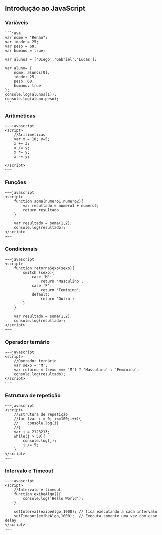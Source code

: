 ## Introdução ao JavaScript

### Variáveis
    ```java
    var nome = "Renan";
    var idade = 25;
    var peso = 60;
    var humano = true;

    var alunos = ['DIego','Gabriel','Lucas'];

    var aluno= {
        nome: alunos[0],
        idade: 25,
        peso: 60,
        humano: true
    };
    console.log(alunos[1]);
    console.log(aluno.peso);
    ```

### Aritiméticas
    ~~~javascript
    <script>
        //Aritiméticas
        var x = 10; y=5;
        x += 3;
        x /= y;
        x *= y;
        x -= y;

    </script>
    ~~~
### Funções
    ~~~javascript
    <script>
        function soma(numero1,numero2){
            var resultado = numero1 + numero2;
            return resultado
        }

        var resultado = soma(1,2);
        console.log(resultado);
    </script>
    ~~~
### Condicionais 
    ~~~javascript
    <script>
        function retornaSexo(sexo){
            switch (sexo){
                case 'M':
                    return 'Masculino';
                case 'F':
                    return 'Feminino';
                default:
                    return 'Outro';
            }
        }

        var resultado = soma(1,2);
        console.log(resultado);
    </script>
    ~~~

### Operador ternário
    ~~~javascript
    <script>
        //Operador ternário
        var sexo = 'M';
        var retorno = (sexo === 'M') ? 'Masculino' : 'Feminino';
        console.log(resultado);
    </script>
    ~~~
### Estrutura de repetição
    ~~~javascript
    <script>
        //Estrutura de repetição
        //for (var i = 0; i<=100;i++){
        //    console.log(i)
        //}
        var j = 2123213;
        while(j > 50){
            console.log(j);
            j /= 5;
        }
    </script>
    ~~~
### Intervalo e Timeout
    ~~~javascript
    <script>
        //Intervalo e timeout
        function exibeAlgo(){
            console.log('Hello World');
        }

        setInterval(exibeAlgo,1000); // fica executando a cada intervalo
        setTimeout(exibeAlgo,1000);  // Executa somente uma vez com esse delay
    </script>
    ~~~
